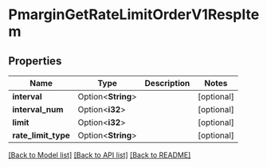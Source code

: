 # PmarginGetRateLimitOrderV1RespItem

## Properties

Name | Type | Description | Notes
------------ | ------------- | ------------- | -------------
**interval** | Option<**String**> |  | [optional]
**interval_num** | Option<**i32**> |  | [optional]
**limit** | Option<**i32**> |  | [optional]
**rate_limit_type** | Option<**String**> |  | [optional]

[[Back to Model list]](../README.md#documentation-for-models) [[Back to API list]](../README.md#documentation-for-api-endpoints) [[Back to README]](../README.md)


